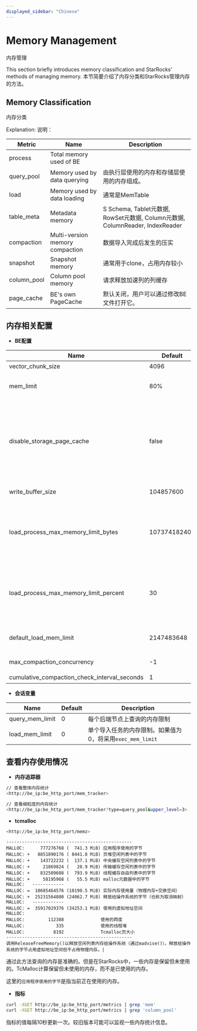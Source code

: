 ```yaml
---
displayed_sidebar: "Chinese"
---
```


# Memory Management
内存管理

This section briefly introduces memory classification and StarRocks’ methods of managing memory.
本节简要介绍了内存分类和StarRocks管理内存的方法。

## Memory Classification
内存分类

Explanation:
说明：

|   Metric  | Name | Description |
| --- | --- | --- |
|  process   |  Total memory used of BE  | |
|  query\_pool   |   Memory used by data querying  | 由执行层使用的内存和存储层使用的内存组成。|
|  load   |  Memory used by data loading    | 通常是MemTable|
|  table_meta   |   Metadata memory | S Schema, Tablet元数据, RowSet元数据, Column元数据, ColumnReader, IndexReader |
|  compaction   |   Multi-version memory compaction  |  数据导入完成后发生的压实|
|  snapshot  |   Snapshot memory  | 通常用于clone，占用内存较小 |
|  column_pool   |    Column pool memory   | 请求释放加速列的列缓存 |
|  page_cache   |   BE's own PageCache   | 默认关闭，用户可以通过修改BE文件打开它。|

## 内存相关配置

* **BE配置**

| Name | Default| Description|  
| --- | --- | --- |
| vector_chunk_size | 4096 | chunk行数 |
| mem_limit | 80% | BE可使用的总内存比例。如果BE是独立部署的，则无需配置。如果与消耗更多内存的其他服务一起部署，则应分开配置。 |
| disable_storage_page_cache | false | 控制是否禁用PageCache的布尔值。启用PageCache后，StarRocks缓存最近扫描的数据。当频繁重复相似的查询时，PageCache可以显著提高查询性能。`true`表示禁用PageCache。与`storage_page_cache_limit`一起使用，可以加速具有足够内存资源和大量数据扫描的场景中的查询性能。此项的默认值已从`true`更改为`false`，自StarRocks v2.4起。 |
| write_buffer_size | 104857600 |  单个MemTable的容量限制，超过该限制将执行磁盘擦除。 |
| load_process_max_memory_limit_bytes | 107374182400 | BE节点上所有加载过程占用的内存资源的上限。其值是`mem_limit * load_process_max_memory_limit_percent / 100`和`load_process_max_memory_limit_bytes`中较小的一个。如果超过此阈值，将触发flush和backpressure。  |
| load_process_max_memory_limit_percent | 30 | BE节点上所有加载过程可以占用的最大内存资源百分比。其值是`mem_limit * load_process_max_memory_limit_percent / 100`和`load_process_max_memory_limit_bytes`中较小的一个。如果超过此阈值，将触发flush和backpressure。 |
| default_load_mem_limit | 2147483648 | 如果单个导入实例的接收方的内存限制已达到，将触发磁盘擦除。这需要使用会话变量`load_mem_limit`修改才能生效。 |
| max_compaction_concurrency | -1 | 压实的最大并发数（基础压实和累积压实均适用）。值-1表示并发数没有限制。 |
| cumulative_compaction_check_interval_seconds | 1 | 压实检查间隔|

* **会话变量**

| Name| Default| Description|
| --- | --- | --- |
| query_mem_limit| 0| 每个后端节点上查询的内存限制 |
| load_mem_limit | 0| 单个导入任务的内存限制。如果值为0，将采用`exec_mem_limit`|

## 查看内存使用情况

* **内存追踪器**

~~~ bash
// 查看整体内存统计
<http://be_ip:be_http_port/mem_tracker>

// 查看细粒度的内存统计
<http://be_ip:be_http_port/mem_tracker?type=query_pool&upper_level=3>
~~~

* **tcmalloc**

~~~ bash
<http://be_ip:be_http_port/memz>
~~~

~~~plain text
------------------------------------------------
MALLOC:      777276768 (  741.3 MiB) 应用程序使用的字节
MALLOC: +   8851890176 ( 8441.8 MiB) 页堆空闲列表中的字节
MALLOC: +    143722232 (  137.1 MiB) 中央缓存空闲列表中的字节
MALLOC: +     21869824 (   20.9 MiB) 传输缓存空闲列表中的字节
MALLOC: +    832509608 (  793.9 MiB) 线程缓存自由列表中的字节
MALLOC: +     58195968 (   55.5 MiB) malloc元数据中的字节
MALLOC:   ------------
MALLOC: =  10685464576 (10190.5 MiB) 实际内存使用量（物理内存+交换空间）
MALLOC: +  25231564800 (24062.7 MiB) 释放给操作系统的字节（也称为取消映射）
MALLOC:   ------------
MALLOC: =  35917029376 (34253.1 MiB) 使用的虚拟地址空间
MALLOC:
MALLOC:         112388              使用的跨度
MALLOC:            335              使用的线程堆
MALLOC:           8192              Tcmalloc页大小
------------------------------------------------
调用ReleaseFreeMemory()以释放空闲列表内存给操作系统（通过madvise()）。释放给操作系统的字节占用虚拟地址空间但不占用物理内存。|
~~~

通过此方法查询的内存是准确的。但是在StarRocks中，一些内存是保留但未使用的。TcMalloc计算保留但未使用的内存，而不是已使用的内存。

这里的`应用程序使用的字节`是指当前正在使用的内存。

* **指标**

~~~bash
curl -XGET http://be_ip:be_http_port/metrics | grep 'mem'
curl -XGET http://be_ip:be_http_port/metrics | grep 'column_pool'
~~~

指标的值每隔10秒更新一次。较旧版本可能可以监视一些内存统计信息。

